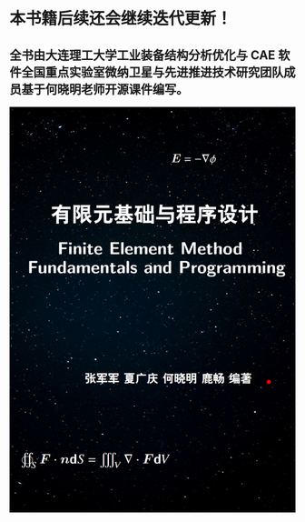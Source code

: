 # 本书籍后续还会继续迭代更新！
## 全书由大连理工大学工业装备结构分析优化与 CAE 软件全国重点实验室微纳卫星与先进推进技术研究团队成员基于何晓明老师开源课件编写。
![](cover.jpg)
